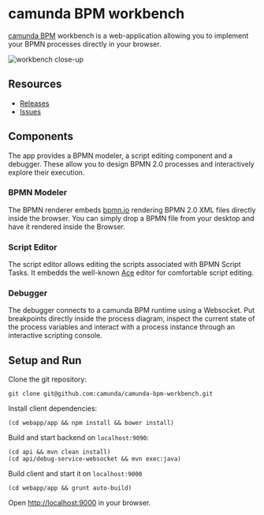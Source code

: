 # camunda BPM workbench

[camunda BPM](camundabpm) workbench is a web-application allowing you to implement your BPMN processes directly in your browser.

![workbench close-up](https://raw.githubusercontent.com/camunda/camunda-bpm-workbench/master/resources/screenshot.png)


## Resources

* [Releases](https://github.com/camunda/camunda-bpm-workbench/releases)
* [Issues](https://github.com/camunda/camunda-bpm-workbench/issues)


## Components

The app provides a BPMN modeler, a script editing component and a debugger. These allow you to design BPMN 2.0 processes and interactively explore their execution.


### BPMN Modeler

The BPMN renderer embeds [bpmn.io][bpmnio] rendering BPMN 2.0 XML files directly inside the browser.
You can simply drop a BPMN file from your desktop and have it rendered inside the Browser.

### Script Editor

The script editor allows editing the scripts associated with BPMN Script Tasks. It embedds the well-known [Ace][ace] editor for comfortable script editing.

### Debugger

The debugger connects to a camunda BPM runtime using a Websocket.
Put breakpoints directly inside the process diagram, inspect the current state of the process variables and interact with a process instance through an interactive scripting console.


## Setup and Run

Clone the git repository:

```
git clone git@github.com:camunda/camunda-bpm-workbench.git
```

Install client dependencies:

```
(cd webapp/app && npm install && bower install)
```

Build and start backend on `localhost:9090`:

```
(cd api && mvn clean install)
(cd api/debug-service-websocket && mvn exec:java)
```

Build client and start it on `localhost:9000`

```
(cd webapp/app && grunt auto-build)
```

Open [http://localhost:9000](http://localhost:9000) in your browser.


[ace]: http://ace.c9.io
[bpmnio]: http://bpmn.io
[camundabpm]: http://camunda.org
